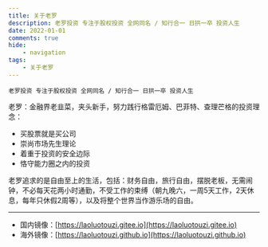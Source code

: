 ```yaml
---
title: 关于老罗
description: 老罗投资 专注于股权投资 全网同名 / 知行合一 日拱一卒 投资人生
date: 2022-01-01
comments: true
hide:
    - navigation
tags:
    - 关于老罗
---
```


```
老罗投资 专注于股权投资 全网同名 / 知行合一 日拱一卒 投资人生
```

老罗：金融界老韭菜，夹头新手，努力践行格雷厄姆、巴菲特、查理芒格的投资理念：

+ 买股票就是买公司
+ 崇尚市场先生理论
+ 着重于投资的安全边际
+ 恪守能力圈之内的投资

老罗追求的是自由至上的生活，包括：财务自由，旅行自由，摆脱老板，无需闹钟，不必每天花两小时通勤，不受工作的束缚（朝九晚六，一周5天工作，2天休息，每年只休假2周等），以及将整个世界当作游乐场的自由。

----

+ 国内镜像：[https://laoluotouzi.gitee.io](https://laoluotouzi.gitee.io)
+ 海外镜像：[https://laoluotouzi.github.io](https://laoluotouzi.github.io)
